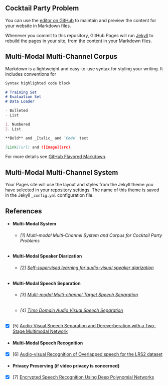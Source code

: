 ## Cocktail Party Problem

You can use the [editor on GitHub](https://github.com/ZhangAustin/cocktail_party/edit/master/README.md) to maintain and preview the content for your website in Markdown files.

Whenever you commit to this repository, GitHub Pages will run [Jekyll](https://jekyllrb.com/) to rebuild the pages in your site, from the content in your Markdown files.

## Multi-Modal Multi-Channel Corpus  

Markdown is a lightweight and easy-to-use syntax for styling your writing. It includes conventions for

```markdown
Syntax highlighted code block

# Training Set
# Evaluation Set
# Data Loader

- Bulleted
- List

1. Numbered
2. List

**Bold** and _Italic_ and `Code` text

[Link](url) and ![Image](src)
```

For more details see [GitHub Flavored Markdown](https://guides.github.com/features/mastering-markdown/).

## Multi-Modal Multi-Channel System

Your Pages site will use the layout and styles from the Jekyll theme you have selected in your [repository settings](https://github.com/ZhangAustin/cocktail_party/settings). The name of this theme is saved in the Jekyll `_config.yml` configuration file.

## References

* #### Multi-Modal System
  *  ###### [1] Multi-modal Multi-Channel System and Corpus for Cocktail Party Problems

* #### Multi-Modal Speaker Diarization
  *  ###### [2] [Self-supervised learning for audio-visual speaker diarization](https://arxiv.org/pdf/2002.05314)

* #### Multi-Modal Speech Separation
  * ###### [3] [Multi-modal Multi-channel Target Speech Separation](https://arxiv.org/pdf/2003.07032)
  * ###### [4] [Time Domain Audio Visual Speech Separation](https://arxiv.org/pdf/1904.03760)

- [x] [5] [Audio-Visual Speech Separation and Dereverberation with a Two-Stage Multimodal Network](https://arxiv.org/pdf/1909.07352)

* #### Multi-Modal Speech Recognition
- [x] [6] [Audio-visual Recognition of Overlapped speech for the LRS2 dataset](https://arxiv.org/pdf/2001.01656.pdf)

* #### Privacy Preserving (if video privacy is concerned)
- [x] [7] [Encrypted Speech Recognition Using Deep Polynomial Networks](https://arxiv.org/pdf/1905.05605)

